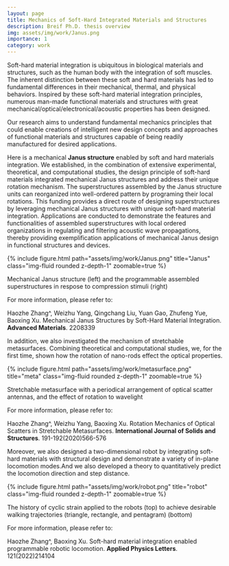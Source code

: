 ```yaml
---
layout: page
title: Mechanics of Soft-Hard Integrated Materials and Structures
description: Breif Ph.D. thesis overview 
img: assets/img/work/Janus.png
importance: 1
category: work
---
```



Soft-hard material integration is ubiquitous in biological materials and structures, such as the human body with the integration of soft muscles. The inherent distinction between these soft and hard materials has led to fundamental differences in their mechanical, thermal, and physical behaviors. Inspired by these soft-hard material integration principles, numerous man-made functional materials and structures with great mechanical/optical/electronical/acoustic properties has been designed. 

Our research aims to understand fundamental mechanics principles that could enable creations of intelligent new design concepts and approaches of functional materials and structures capable of being readily manufactured for desired applications.

Here is a mechanical **Janus structure** enabled by soft and hard materials integration. We established, in the combination of extensive experimental, theoretical, and computational studies, the design principle of soft-hard materials integrated mechanical Janus structures and address their unique rotation mechanism. The superstructures assembled by the Janus structure units can reorganized into well-ordered pattern by programing their local rotations. This funding provides a direct route of designing superstructures by leveraging mechanical Janus structures with unique soft-hard material integration. Applications are conducted to demonstrate the features and functionalities of assembled superstructures with local ordered organizations in regulating and filtering acoustic wave propagations, thereby providing exemplification applications of mechanical Janus design in functional structures and devices.

{% include figure.html path="assets/img/work/Janus.png" title="Janus" class="img-fluid rounded z-depth-1" zoomable=true %}
<div class="caption">
    Mechanical Janus structure (left) and the programmable assembled superstructures in respose to compression stimuli (right) 
</div>

For more information, please refer to:

Haozhe Zhang^, Weizhu Yang, Qingchang Liu, Yuan Gao, Zhufeng Yue, Baoxing Xu. Mechanical Janus Structures by Soft-Hard Material Integration. **Advanced Materials**. 2208339

In addition, we also investigated the mechanism of stretchable metasurfaces. Combining theoretical and computational studies, we, for the first time, shown how the rotation of nano-rods effect the optical properties.


{% include figure.html path="assets/img/work/metasurface.png" title="meta" class="img-fluid rounded z-depth-1" zoomable=true %}
<div class="caption">
    Stretchable metasurface with a periodical arrangement of optical scatter antennas, and the effect of rotation to wavelight 
</div>

For more information, please refer to:

Haozhe Zhang^, Weizhu Yang, Baoxing Xu. Rotation Mechanics of Optical Scatters in Stretchable Metasurfaces. **International Journal of Solids and Structures**. 191-192(2020)566-576

Moreover, we also designed a two-dimensional robot by integrating soft-hard materials with structural design and demonstrate a variety of in-plane locomotion modes.And we also developed a theory to quantitatively predict the locomotion direction and step distance.

{% include figure.html path="assets/img/work/robot.png" title="robot" class="img-fluid rounded z-depth-1" zoomable=true %}
<div class="caption">
    The history of cyclic strain applied to the robots (top) to achieve desirable walking trajectories (triangle, rectangle, and pentagram) (bottom)
</div>

For more information, please refer to:

Haozhe Zhang^, Baoxing Xu. Soft-hard material integration enabled programmable robotic locomotion. **Applied Physics Letters**. 121(2022)214104

